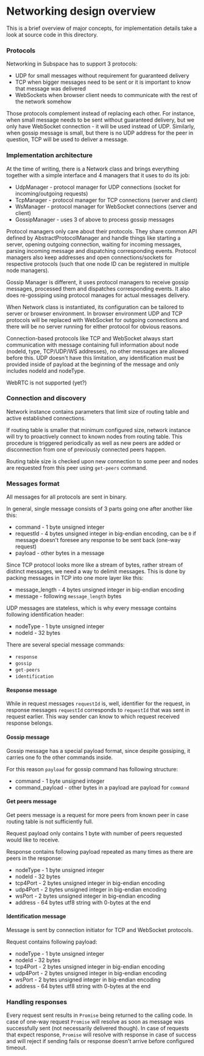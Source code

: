 # Networking design overview
This is a brief overview of major concepts, for implementation details take a look at source code in this directory.

### Protocols
Networking in Subspace has to support 3 protocols:
* UDP for small messages without requirement for guaranteed delivery
* TCP when bigger messages need to be sent or it is important to know that message was delivered
* WebSockets when browser client needs to communicate with the rest of the network somehow

Those protocols complement instead of replacing each other.
For instance, when small message needs to be sent without guaranteed delivery, but we only have WebSocket connection - it will be used instead of UDP.
Similarly, when gossip message is small, but there is no UDP address for the peer in question, TCP will be used to deliver a message.

### Implementation architecture
At the time of writing, there is a Network class and brings everything together with a simple interface and 4 managers that it uses to do its job:
* UdpManager - protocol manager for UDP connections (socket for incoming/outgoing requests)
* TcpManager - protocol manager for TCP connections (server and client)
* WsManager - protocol manager for WebSocket connections (server and client)
* GossipManager - uses 3 of above to process gossip messages

Protocol managers only care about their protocols.
They share common API defined by AbstractProtocolManager and handle things like starting a server, opening outgoing connection, waiting for incoming messages, parsing incoming message and dispatching corresponding events.
Protocol managers also keep addresses and open connections/sockets for respective protocols (such that one node ID can be registered in multiple node managers).

Gossip Manager is different, it uses protocol managers to receive gossip messages, processed them and dispatches corresponding events. It also does re-gossiping using protocol manages for actual messages delivery.

When Network class is instantiated, its configuration can be tailored to server or browser environment.
In browser environment UDP and TCP protocols will be replaced with WebSocket for outgoing connections and there will be no server running for either protocol for obvious reasons.

Connection-based protocols like TCP and WebSocket always start communication with message containing full information about node (nodeId, type, TCP/UDP/WS addresses), no other messages are allowed before this.
UDP doesn't have this limitation, any identification must be provided inside of payload at the beginning of the message and only includes nodeId and nodeType.

WebRTC is not supported (yet?)

### Connection and discovery
Network instance contains parameters that limit size of routing table and active established connections.

If routing table is smaller that minimum configured size, network instance will try to proactively connect to known nodes from routing table.
This procedure is triggered periodically as well as new peers are added or disconnection from one of previously connected peers happen.

Routing table size is checked upon new connection to some peer and nodes are requested from this peer using `get-peers` command.

### Messages format
All messages for all protocols are sent in binary.

In general, single message consists of 3 parts going one after another like this:
* command - 1 byte unsigned integer
* requestId - 4 bytes unsigned integer in big-endian encoding, can be `0` if message doesn't foresee any response to be sent back (one-way request)
* payload - other bytes in a message

Since TCP protocol looks more like a stream of bytes, rather stream of distinct messages, we need a way to delimit messages.
This is done by packing messages in TCP into one more layer like this:
* message_length - 4 bytes unsigned integer in big-endian encoding
* message - following `message_length` bytes

UDP messages are stateless, which is why every message contains following identification header:
* nodeType - 1 byte unsigned integer
* nodeId - 32 bytes

There are several special message commands:
* `response`
* `gossip`
* `get-peers`
* `identification`

#### Response message
While in request messages `requestId` is, well, identifier for the request, in response messages `requestId` corresponds to `requestId` that was sent in request earlier.
This way sender can know to which request received response belongs.

#### Gossip message
Gossip message has a special payload format, since despite gossiping, it carries one fo the other commands inside.

For this reason `payload` for gossip command has following structure:
* command - 1 byte unsigned integer
* command_payload - other bytes in a payload are payload for `command`

#### Get peers message
Get peers message is a request for more peers from known peer in case routing table is not sufficiently full.

Request payload only contains 1 byte with number of peers requested would like to receive.

Response contains following payload repeated as many times as there are peers in the response:
* nodeType - 1 byte unsigned integer
* nodeId - 32 bytes
* tcp4Port - 2 bytes unsigned integer in big-endian encoding
* udp4Port - 2 bytes unsigned integer in big-endian encoding
* wsPort - 2 bytes unsigned integer in big-endian encoding
* address - 64 bytes utf8 string with 0-bytes at the end

#### Identification message
Message is sent by connection initiator for TCP and WebSocket protocols.

Request contains following payload:
* nodeType - 1 byte unsigned integer
* nodeId - 32 bytes
* tcp4Port - 2 bytes unsigned integer in big-endian encoding
* udp4Port - 2 bytes unsigned integer in big-endian encoding
* wsPort - 2 bytes unsigned integer in big-endian encoding
* address - 64 bytes utf8 string with 0-bytes at the end

### Handling responses
Every request sent results in `Promise` being returned to the calling code.
In case of one-way request `Promise` will resolve as soon as message was successfully sent (not necessarily delivered though).
In case of requests that expect response, `Promise` will resolve with response in case of success and will reject if sending fails or response doesn't arrive before configured timeout.
